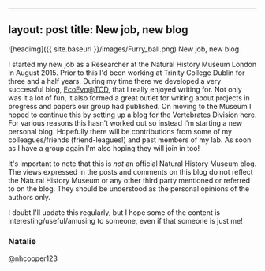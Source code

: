 ----
 layout: post
 title: New job, new blog
 ----
 
 ![headimg]({{ site.baseurl }}/images/Furry_ball.png)
 New job, new blog
 
 I started my new job as a Researcher at the Natural History Museum London in August 2015. Prior to this I'd been working at Trinity College Dublin for three and a half years. During my time there we developed a very successful blog, [EcoEvo@TCD](http://ecoevoblog.com), that I really enjoyed writing for. Not only was it a lot of fun, it also formed a great outlet for writing about projects in progress and papers our group had published. On moving to the Museum I hoped to continue this by setting up a blog for the Vertebrates Division here. For various reasons this hasn't worked out so instead I'm starting a new personal blog. Hopefully there will be contributions from some of my colleagues/friends (friend-leagues!) and past members of my lab. As soon as I have a group again I'm also hoping they will join in too!
 
 It's important to note that this is *not* an official Natural History Museum blog. The views expressed in the posts and comments on this blog do not reflect the Natural History Museum or any other third party mentioned or referred to on the blog. They should be understood as the personal opinions of the authors only.
 
 I doubt I'll update this regularly, but I hope some of the content is interesting/useful/amusing to someone, even if that someone is just me!
 
 ### Natalie 
 @nhcooper123